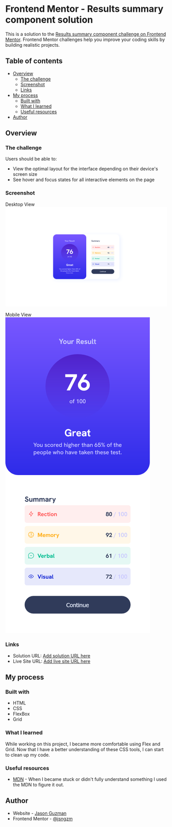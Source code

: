# Frontend Mentor - Results summary component solution

This is a solution to the [Results summary component challenge on Frontend Mentor](https://www.frontendmentor.io/challenges/results-summary-component-CE_K6s0maV). Frontend Mentor challenges help you improve your coding skills by building realistic projects. 

## Table of contents

- [Overview](#overview)
  - [The challenge](#the-challenge)
  - [Screenshot](#screenshot)
  - [Links](#links)
- [My process](#my-process)
  - [Built with](#built-with)
  - [What I learned](#what-i-learned)
  - [Useful resources](#useful-resources)
- [Author](#author)

## Overview

### The challenge

Users should be able to:

- View the optimal layout for the interface depending on their device's screen size
- See hover and focus states for all interactive elements on the page

### Screenshot

Desktop View
![Desktop website screenshot](./assets/images/desktop-view.png)

Mobile View
![Desktop website screenshot](./assets/images/mobile-view.png)

### Links

- Solution URL: [Add solution URL here](https://github.com/jsngzm/Results-summary-component)
- Live Site URL: [Add live site URL here](https://your-live-site-url.com)

## My process

### Built with

- HTML
- CSS
- FlexBox
- Grid

### What I learned

While working on this project, I became more comfortable using Flex and Grid. Now that I have a better understanding of these CSS tools, I can start to clean up my code.

### Useful resources

- [MDN](https://developer.mozilla.org/en-US/) - When I became stuck or didn't fully understand something I used the MDN to figure it out.

## Author

- Website - [Jason Guzman](https://github.com/jsngzm)
- Frontend Mentor - [@jsngzm](https://www.frontendmentor.io/profile/jsngzm)
